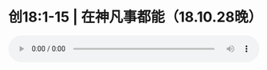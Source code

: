 # 创18:1-15 | 在神凡事都能（18.10.28晚）

<audio style="width: 100%;" preload="false" controls controlslist="nodownload"><source src="//cdn.simai.ml/audio/mp3/old/26640.mp3" type="audio/mpeg">Your browser does not support the audio element.</audio>


